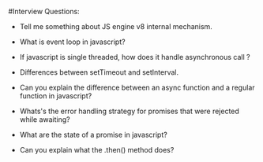 #Interview Questions:

- Tell me something about JS engine v8 internal mechanism.

- What is event loop in javascript?

- If javascript is single threaded, how does it handle asynchronous call ?

- Differences between setTimeout and setInterval.

- Can you explain the difference between an async function and a regular function in javascript?

- Whats's the error handling strategy for promises that were rejected while awaiting?

- What are the state of a promise in javascript?

- Can you explain what the .then() method does?




